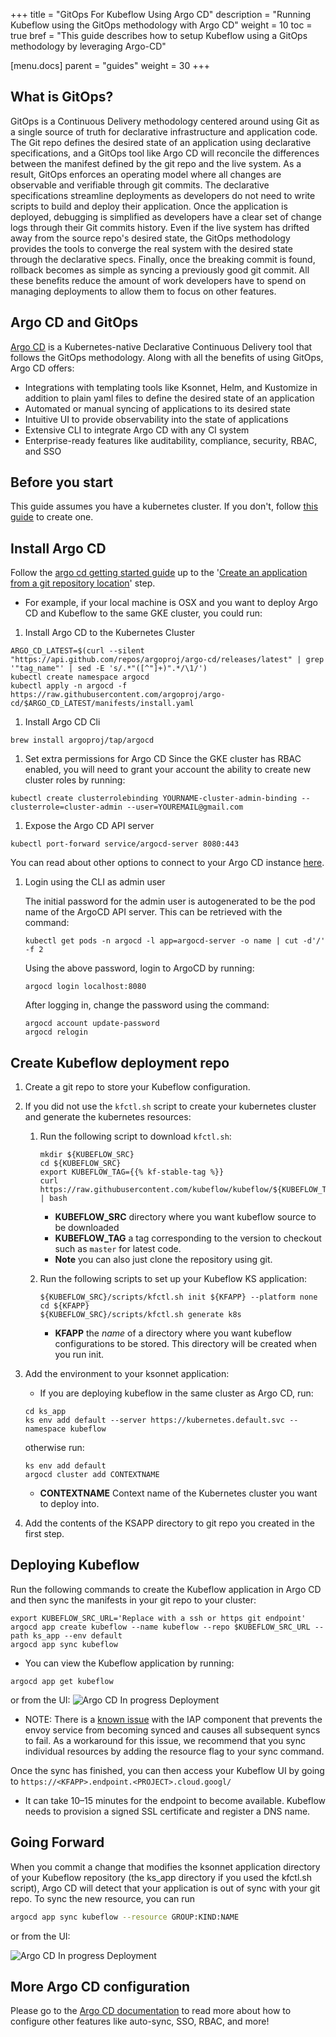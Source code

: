 +++
title = "GitOps For Kubeflow Using Argo CD"
description = "Running Kubeflow using the GitOps methodology with Argo CD"
weight = 10
toc = true
bref = "This guide describes how to setup Kubeflow using a GitOps methodology by leveraging Argo-CD"

[menu.docs]
  parent = "guides"
  weight = 30
+++

## What is GitOps?
GitOps is a Continuous Delivery methodology centered around using Git as a single source of truth for declarative infrastructure and application code.  The Git repo defines the desired state of an application using declarative specifications, and a GitOps tool like Argo CD will reconcile the differences between the manifest defined by the git repo and the live system.  As a result, GitOps enforces an operating model where all changes are observable and verifiable through git commits.  The declarative specifications streamline deployments as developers do not need to write scripts to build and deploy their application.  Once the application is deployed, debugging is simplified as developers have a clear set of change logs through their Git commits history.  Even if the live system has drifted away from the source repo's desired state, the GitOps methodology provides the tools to converge the real system with the desired state through the declarative specs.  Finally, once the breaking commit is found, rollback becomes as simple as syncing a previously good git commit.  All these benefits reduce the amount of work developers have to spend on managing deployments to allow them to focus on other features.

## Argo CD and GitOps
[Argo CD](https://argoproj.github.io/argo-cd) is a Kubernetes-native Declarative Continuous Delivery tool that follows the GitOps methodology.  Along with all the benefits of using GitOps, Argo CD offers:

* Integrations with templating tools like Ksonnet, Helm, and Kustomize in addition to plain yaml files to define the desired state of an application
* Automated or manual syncing of applications to its desired state
* Intuitive UI to provide observability into the state of applications
* Extensive CLI to integrate Argo CD with any CI system
* Enterprise-ready features like auditability, compliance, security, RBAC, and SSO

## Before you start
This guide assumes you have a kubernetes cluster. If you don't, follow [this guide](/docs/started/getting-started/#set-up-kubernetes) to create one.

## Install Argo CD
Follow the [argo cd getting started guide](https://github.com/argoproj/argo-cd/blob/master/docs/getting_started.md) up to the '[Create an application from a git repository location](https://github.com/argoproj/argo-cd/blob/master/docs/getting_started.md#6-create-an-application-from-a-git-repository-location)' step.

* For example, if your local machine is OSX and you want to deploy Argo CD and Kubeflow to the same GKE cluster, you could run:

1. Install Argo CD to the Kubernetes Cluster
```shell
ARGO_CD_LATEST=$(curl --silent "https://api.github.com/repos/argoproj/argo-cd/releases/latest" | grep '"tag_name"' | sed -E 's/.*"([^"]+)".*/\1/')
kubectl create namespace argocd
kubectl apply -n argocd -f https://raw.githubusercontent.com/argoproj/argo-cd/$ARGO_CD_LATEST/manifests/install.yaml
```

1. Install Argo CD Cli
```shell
brew install argoproj/tap/argocd
```

1. Set extra permissions for Argo CD
Since the GKE cluster has RBAC enabled, you will need to grant your account the ability to create new cluster roles by running:
```shell
kubectl create clusterrolebinding YOURNAME-cluster-admin-binding --clusterrole=cluster-admin --user=YOUREMAIL@gmail.com
```

1. Expose the Argo CD API server
```shell
kubectl port-forward service/argocd-server 8080:443
```
You can read about other options to connect to your Argo CD instance [here](https://github.com/argoproj/argo-cd/blob/master/docs/getting_started.md#3-access-the-argocd-api-server).
1. Login using the CLI as admin user

    The initial password for the admin user is autogenerated to be the pod name of the ArgoCD API server. This can be retrieved with the command:

    ```shell
    kubectl get pods -n argocd -l app=argocd-server -o name | cut -d'/' -f 2
    ```

    Using the above password, login to ArgoCD by running:
    ```shell
    argocd login localhost:8080
    ```
    After logging in, change the password using the command:
    ```shell
    argocd account update-password
    argocd relogin
    ```

## Create Kubeflow deployment repo
1. Create a git repo to store your Kubeflow configuration.
1. If you did not use the `kfctl.sh` script to create your kubernetes cluster and generate the kubernetes resources:
    1. Run the following script to download `kfctl.sh`:

        ```shell
        mkdir ${KUBEFLOW_SRC}
        cd ${KUBEFLOW_SRC}
        export KUBEFLOW_TAG={{% kf-stable-tag %}}
        curl https://raw.githubusercontent.com/kubeflow/kubeflow/${KUBEFLOW_TAG}/scripts/download.sh | bash
        ```
        * **KUBEFLOW_SRC** directory where you want kubeflow source to be downloaded
        * **KUBEFLOW_TAG** a tag corresponding to the version to checkout such as `master` for latest code.
        * **Note** you can also just clone the repository using git.
    1. Run the following scripts to set up your Kubeflow KS application:

        ```
        ${KUBEFLOW_SRC}/scripts/kfctl.sh init ${KFAPP} --platform none
        cd ${KFAPP}
        ${KUBEFLOW_SRC}/scripts/kfctl.sh generate k8s
        ```
        * **KFAPP** the _name_ of a directory where you want kubeflow configurations to be stored. This directory will be created when you run init.

1. Add the environment to your ksonnet application:
    * If you are deploying kubeflow in the same cluster as Argo CD, run:

    ```shell
    cd ks_app
    ks env add default --server https://kubernetes.default.svc --namespace kubeflow
    ```
    otherwise run:
    ```shell
    ks env add default
    argocd cluster add CONTEXTNAME
    ```
    * **CONTEXTNAME** Context name of the Kubernetes cluster you want to deploy into.
1.  Add the contents of the KSAPP directory to git repo you created in the first step.

## Deploying Kubeflow
Run the following commands to create the Kubeflow application in Argo CD and then sync the manifests in your git repo to your cluster:

```shell
export KUBEFLOW_SRC_URL='Replace with a ssh or https git endpoint'
argocd app create kubeflow --name kubeflow --repo $KUBEFLOW_SRC_URL --path ks_app --env default
argocd app sync kubeflow
```
* You can view the Kubeflow application by running:

```shell
argocd app get kubeflow
```
or from the UI:
![Argo CD In progress Deployment](/docs/images/argo-cd-deployment-in-progess.png)



* NOTE: There is a [known issue](https://github.com/kubeflow/kubeflow/issues/1145) with the IAP component that prevents the envoy service from becoming synced and causes all subsequent syncs to fail.  As a workaround for this issue, we recommend that you sync individual resources by adding the resource flag to your sync command.

Once the sync has finished, you can then access your Kubeflow UI by going to `https://<KFAPP>.endpoint.<PROJECT>.cloud.googl/`

* It can take 10–15 minutes for the endpoint to become available. Kubeflow needs to provision a signed SSL certificate and register a DNS name.

## Going Forward
When you commit a change that modifies the ksonnet application directory of your Kubeflow repository (the ks_app directory if you used the kfctl.sh script), Argo CD will detect that your application is out of sync with your git repo.  To sync the new resource, you can run
```bash
argocd app sync kubeflow --resource GROUP:KIND:NAME
```
or from the UI:

![Argo CD In progress Deployment](/docs/images/argo-cd-partial-sync-ui.png)


## More Argo CD configuration
Please go to the [Argo CD documentation](https://github.com/argoproj/argo-cd/tree/master/docs#argocd-documentation) to read more about how to configure other features like auto-sync, SSO, RBAC, and more!
